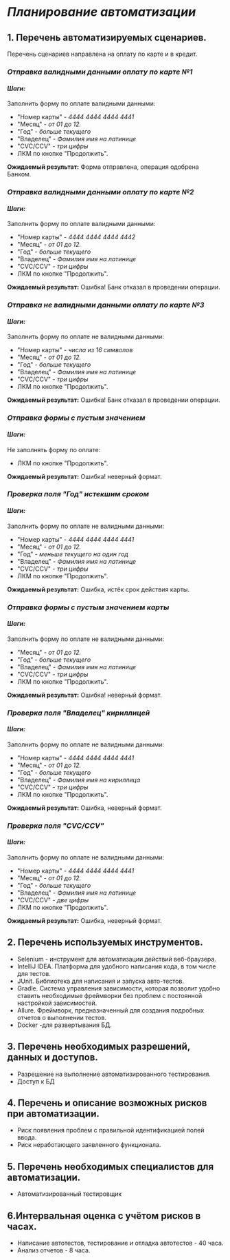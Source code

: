 # *Планирование автоматизации*

## 1. Перечень автоматизируемых сценариев.
Перечень сценариев направлена на оплату по карте и в кредит.



### ***Отправка валидными данными оплату по карте №1***
#### *Шаги:*
Заполнить форму по оплате валидными данными:
- "Номер карты" - *4444 4444 4444 4441*
- "Месяц" - *от 01 до 12.*
- "Год" - *больше текущего*
- "Владелец" - *Фамилия имя на латинице*
- "CVC/CCV" - *три цифры*
- ЛКМ по кнопке "Продолжить".

**Ожидаемый результат:** Форма отправлена, операция одобрена Банком.

### ***Отправка валидными данными оплату по карте №2***
#### *Шаги:*
Заполнить форму по оплате  валидными данными:
- "Номер карты" - *4444 4444 4444 4442*
- "Месяц" - *от 01 до 12.*
- "Год" - *больше текущего*
- "Владелец" - *Фамилия имя на латинице*
- "CVC/CCV" - *три цифры*
- ЛКМ по кнопке "Продолжить".

**Ожидаемый результат:** Ошибка! Банк отказал в проведении операции.

### ***Отправка не валидными данными оплату по карте №3***
#### *Шаги:*
Заполнить форму по оплате не валидными данными:
- "Номер карты" - *числа из 16 символов*
- "Месяц" - *от 01 до 12.*
- "Год" - *больше текущего*
- "Владелец" - *Фамилия имя на латинице*
- "CVC/CCV" - *три цифры*
- ЛКМ по кнопке "Продолжить".

**Ожидаемый результат:** Ошибка! Банк отказал в проведении операции.

### ***Отправка формы с пустым значением***
#### *Шаги:*
Не заполнять форму по оплате:
- ЛКМ по кнопке "Продолжить".

**Ожидаемый результат:** Ошибка! неверный формат.

### ***Проверка поля "Год" истекшим сроком***
#### *Шаги:*
Заполнить форму по оплате не валидными данными:
- "Номер карты" - *4444 4444 4444 4441*
- "Месяц" - *от 01 до 12.*
- "Год" - *меньше текущего на один год*
- "Владелец" - *Фамилия имя на латинице*
- "CVC/CCV" - *три цифры*
- ЛКМ по кнопке "Продолжить".

**Ожидаемый результат:** Ошибка, истёк срок действия карты.

### ***Отправка формы с пустым значением карты***
#### *Шаги:*
Заполнить форму по оплате не валидными данными:
- "Месяц" - *от 01 до 12.*
- "Год" - *больше текущего*
- "Владелец" - *Фамилия имя на латинице*
- "CVC/CCV" - *три цифры*
- ЛКМ по кнопке "Продолжить".

**Ожидаемый результат:** Ошибка! неверный формат.


### ***Проверка поля "Владелец" кириллицей***
#### *Шаги:*
Заполнить форму по оплате не валидными данными:
- "Номер карты" - *4444 4444 4444 4441*
- "Месяц" - *от 01 до 12.*
- "Год" - *больше текущего*
- "Владелец" - *Фамилия имя на кириллица*
- "CVC/CCV" - *три цифры*
- ЛКМ по кнопке "Продолжить".

**Ожидаемый результат:** Ошибка, неверный формат.

### ***Проверка поля "CVC/CCV"***
#### *Шаги:*
Заполнить форму по оплате не валидными данными:
- "Номер карты" - *4444 4444 4444 4441*
- "Месяц" - *от 01 до 12.*
- "Год" - *больше текущего*
- "Владелец" - *Фамилия имя на латинице*
- "CVC/CCV" - *две цифры*
- ЛКМ по кнопке "Продолжить".

**Ожидаемый результат:** Ошибка, неверный формат.


## 2. Перечень используемых инструментов.

* Selenium - инструмент для автоматизации действий веб-браузера.
* IntelliJ IDEA. Платформа для удобного написания кода, в том числе для тестов.
* JUnit. Библиотека для написания и запуска авто-тестов.
* Gradle. Система управления зависимости, которая позволит удобно ставить необходимые фреймворки без проблем с постоянной настройкой зависимостей.
* Allure. Фреймворк, предназначенный для создания подробных отчетов о выполнении тестов.
* Docker -для развертывания БД.

## 3. Перечень необходимых разрешений, данных и доступов.

- Разрешение на выполнение автоматизированного тестирования.
- Доступ к БД

## 4. Перечень и описание возможных рисков при автоматизации.

* Риск появления проблем с правильной идентификацией полей ввода.
* Риск неработающего заявленного функционала.

## 5. Перечень необходимых специалистов для автоматизации.

- Автоматизированный тестировщик


## 6.Интервальная оценка с учётом рисков в часах.

* Написание автотестов, тестирование и отладка автотестов -  40 часа.
* Анализ отчетов - 8 часа. 
